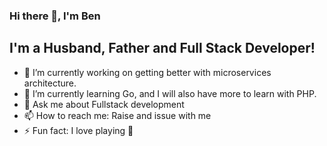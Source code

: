 ### Hi there 👋, I'm Ben

## I'm a Husband, Father and Full Stack Developer!
- 🔭 I’m currently working on getting better with microservices architecture.
- 🌱 I’m currently learning Go, and I will also have more to learn with PHP.
- 💬 Ask me about Fullstack development
- 📫 How to reach me: Raise and issue with me
- ⚡ Fun fact: I love playing 🎸

